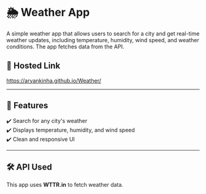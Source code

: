 # 🌦️ Weather App

A simple weather app that allows users to search for a city and get real-time weather updates, including temperature, humidity, wind speed, and weather conditions. The app fetches data from the API.

## 🔗 Hosted Link
https://aryankinha.github.io/Weather/

---

## 🚀 Features
✔️ Search for any city's weather  
✔️ Displays temperature, humidity, and wind speed  
✔️ Clean and responsive UI  

---

## 🛠️ API Used
This app uses **WTTR.in** to fetch weather data. 
